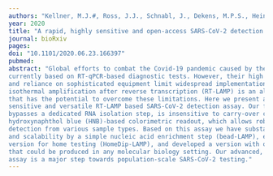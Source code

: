 ```yaml
---
authors: "Kellner, M.J.#, Ross, J.J., Schnabl, J., Dekens, M.P.S., Heinen, R., Grishkovskaya, I., Bauer, B., Stadlmann, J., Menéndez-Arias, L., Fritsche-Polanz, R., Traugott, M., Seitz, T., Zoufaly, A., Födinger, M., Wenisch, C., Zuber, J., Vienna Covid-19 Detection Initiative (VCDI), **Pauli, A.#**, Brennecke, J.#"
year: 2020
title: "A rapid, highly sensitive and open-access SARS-CoV-2 detection assay for laboratory and home testing"
journal: bioRxiv
pages: 
doi: "10.1101/2020.06.23.166397"
pubmed: 
abstract: "Global efforts to combat the Covid-19 pandemic caused by the beta coronavirus SARS-CoV-2 are
currently based on RT-qPCR-based diagnostic tests. However, their high cost, moderate throughput
and reliance on sophisticated equipment limit widespread implementation. Loop-mediated
isothermal amplification after reverse transcription (RT-LAMP) is an alternative detection method
that has the potential to overcome these limitations. Here we present a rapid, robust, highly
sensitive and versatile RT-LAMP based SARS-CoV-2 detection assay. Our forty-minute procedure
bypasses a dedicated RNA isolation step, is insensitive to carry-over contamination, and uses a
hydroxynaphthol blue (HNB)-based colorimetric readout, which allows robust SARS-CoV-2
detection from various sample types. Based on this assay we have substantially increased sensitivity
and scalability by a simple nucleic acid enrichment step (bead-LAMP), established a pipette-free
version for home testing (HomeDip-LAMP), and developed a version with open source enzymes
that could be produced in any molecular biology setting. Our advanced, universally applicable RTLAMP
assay is a major step towards population-scale SARS-CoV-2 testing."
---
```

